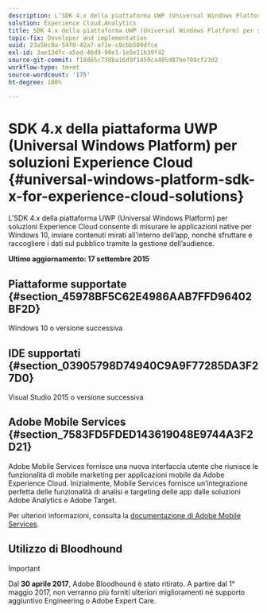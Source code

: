 ```yaml
---
description: L’SDK 4.x della piattaforma UWP (Universal Windows Platform) per soluzioni Experience Cloud consente di misurare le applicazioni native per Windows 10, inviare contenuti mirati all’interno dell’app, nonché sfruttare e raccogliere i dati sul pubblico tramite la gestione dell’audience.
solution: Experience Cloud,Analytics
title: SDK 4.x della piattaforma UWP (Universal Windows Platform) per soluzioni Experience Cloud
topic-fix: Developer and implementation
uuid: 23a5bc0a-54f0-42a7-af1e-c8cbb509dfce
exl-id: 3ae13dfc-a5ad-46d9-90e1-1e5e11b39f42
source-git-commit: f18d65c738ba16d9f1459ca485d87be708cf23d2
workflow-type: tm+mt
source-wordcount: '175'
ht-degree: 100%

---
```


# SDK 4.x della piattaforma UWP (Universal Windows Platform) per soluzioni Experience Cloud {#universal-windows-platform-sdk-x-for-experience-cloud-solutions}

L’SDK 4.x della piattaforma UWP (Universal Windows Platform) per soluzioni Experience Cloud consente di misurare le applicazioni native per Windows 10, inviare contenuti mirati all’interno dell’app, nonché sfruttare e raccogliere i dati sul pubblico tramite la gestione dell’audience.

**Ultimo aggiornamento: 17 settembre 2015**

## Piattaforme supportate {#section_45978BF5C62E4986AAB7FFD96402BF2D}

Windows 10 o versione successiva

## IDE supportati {#section_03905798D74940C9A9F77285DA3F27D0}

Visual Studio 2015 o versione successiva

## Adobe Mobile Services {#section_7583FD5FDED143619048E9744A3F2D21}

Adobe Mobile Services fornisce una nuova interfaccia utente che riunisce le funzionalità di mobile marketing per applicazioni mobile da Adobe Experience Cloud. Inizialmente, Mobile Services fornisce un’integrazione perfetta delle funzionalità di analisi e targeting delle app dalle soluzioni Adobe Analytics e Adobe Target.

Per ulteriori informazioni, consulta la [documentazione di Adobe Mobile Services](/help/using/home.md).

## Utilizzo di Bloodhound

>[!IMPORTANT]
>
>Dal **30 aprile 2017**, Adobe Bloodhound è stato ritirato. A partire dal 1° maggio 2017, non verranno più forniti ulteriori miglioramenti né supporto aggiuntivo Engineering o Adobe Expert Care.

